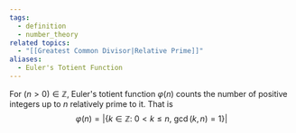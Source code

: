 ```yaml
---
tags:
  - definition
  - number_theory
related topics:
  - "[[Greatest Common Divisor|Relative Prime]]"
aliases:
  - Euler's Totient Function
---
```

For $(n>0)\in \mathbb{Z}$, Euler's totient function $\varphi(n)$ counts the number of positive integers up to $n$ relatively prime to it. That is$$
\varphi(n) = \bigg|\big\{k\in\mathbb{Z}:\ 0<k\leq n,\ \gcd(k,n)=1\big\}\bigg|
$$